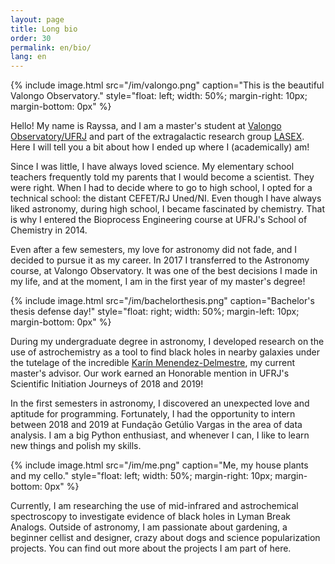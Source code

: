 ```yaml
---
layout: page
title: Long bio
order: 30
permalink: en/bio/
lang: en
---
```


{% include image.html src="/im/valongo.png"
                      caption="This is the beautiful Valongo Observatory."
                      style="float: left; width: 50%; margin-right: 10px; margin-bottom: 0px" %}

Hello! My name is Rayssa, and I am a master's student at [Valongo Observatory/UFRJ](https://ov.ufrj.br/en/graduate-program/) and part of the extragalactic research group [LASEX](https://lasex-valongo.com/). Here I will tell you a bit about how I ended up where I (academically) am!

Since I was little, I have always loved science. My elementary school teachers frequently told my parents that I would become a scientist. They were right. When I had to decide where to go to high school, I opted for a technical school: the distant CEFET/RJ Uned/NI.  Even though I have always liked astronomy, during high school, I became fascinated by chemistry. That is why I entered the Bioprocess Engineering course at UFRJ's School of Chemistry in 2014.

Even after a few semesters, my love for astronomy did not fade, and I decided to pursue it as my career. In 2017 I transferred to the Astronomy course, at Valongo Observatory.  It was one of the best decisions I made in my life, and at the moment, I am in the first year of my master's degree!

{% include image.html src="/im/bachelorthesis.png"
                      caption="Bachelor's thesis defense day!"
                      style="float: right; width: 50%; margin-left: 10px; margin-bottom: 0px" %}

During my undergraduate degree in astronomy, I developed research on the use of astrochemistry as a tool to find black holes in nearby galaxies under the tutelage of the incredible [Karín Menendez-Delmestre](https://lasex-valongo.com/kmd/), my current master's advisor. Our work earned an Honorable mention in UFRJ's Scientific Initiation Journeys of 2018 and 2019!

In the first semesters in astronomy, I discovered an unexpected love and aptitude for programming. Fortunately, I had the opportunity to intern between 2018 and 2019 at Fundação Getúlio Vargas in the area of data analysis. I am a big Python enthusiast, and whenever I can, I like to learn new things and polish my skills.

{% include image.html src="/im/me.png"
                      caption="Me, my house plants and my cello."
                      style="float: left; width: 50%; margin-right: 10px; margin-bottom: 0px" %}

Currently, I am researching the use of mid-infrared and astrochemical spectroscopy to investigate evidence of black holes in Lyman Break Analogs. Outside of astronomy, I am passionate about gardening, a beginner cellist and designer, crazy about dogs and science popularization projects. You can find out more about the projects I am part of here.